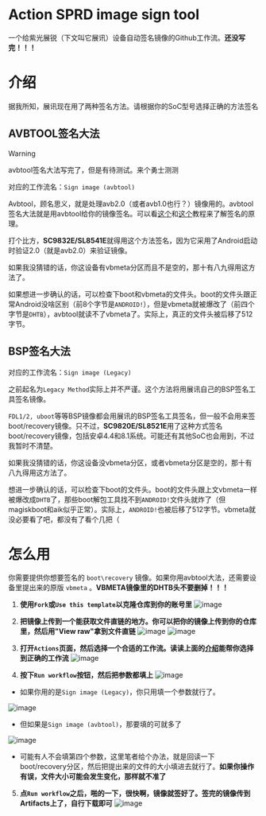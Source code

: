 # Action SPRD image sign tool

一个给紫光展锐（下文叫它展讯）设备自动签名镜像的Github工作流。**还没写完！！！**

# 介绍

据我所知，展讯现在用了两种签名方法。请根据你的SoC型号选择正确的方法签名

## AVBTOOL签名大法

> [!Warning]
> avbtool签名大法写完了，但是有待测试。来个勇士测测

对应的工作流名：`Sign image (avbtool)`

Avbtool，顾名思义，就是处理avb2.0（或者avb1.0也行？）镜像用的。avbtool签名大法就是用avbtool给你的镜像签名。可以看[这个](https://www.hovatek.com/forum/thread-32664.html)和[这个](https://www.hovatek.com/forum/thread-32674.html)教程来了解签名的原理。

打个比方，**SC9832E/SL8541E**就得用这个方法签名，因为它采用了Android启动时验证2.0（就是avb2.0）来验证镜像。

如果我没猜错的话，你这设备有vbmeta分区而且不是空的，那十有八九得用这方法了。

如果想进一步确认的话，可以检查下boot和vbmeta的文件头。boot的文件头跟正常Android没啥区别（前8个字节是`ANDROID!`），但是vbmeta就被爆改了（前四个字节是`DHTB`），avbtool就读不了vbmeta了。实际上，真正的文件头被后移了512字节。

## BSP签名大法

对应的工作流名：`Sign image (Legacy)`

之前起名为`Legacy Method`实际上并不严谨。这个方法将用展讯自己的BSP签名工具签名镜像。

`FDL1/2, uboot`等等BSP镜像都会用展讯的BSP签名工具签名，但一般不会用来签boot/recovery镜像。只不过，**SC9820E/SL8521E**用了这种方式签名boot/recovery镜像，包括安卓4.4和8.1系统。可能还有其他SoC也会用到，不过我暂时不清楚。

如果我没猜错的话，你这设备没vbmeta分区，或者vbmeta分区是空的，那十有八九得用这方法了。

想进一步确认的话，可以检查下boot的文件头。boot的文件头跟上文vbmeta一样被爆改成`DHTB`了，那些boot解包工具找不到`ANDROID!`文件头就炸了（但magiskboot和aik似乎正常）。实际上，`ANDROID!`也被后移了512字节。vbmeta就没必要看了吧，都没有了看个几把（

# 怎么用

你需要提供你想要签名的 `boot\recovery` 镜像。如果你用avbtool大法，还需要设备里提出来的原版 `vbmeta` 。**VBMETA镜像里的DHTB头不要删掉！！！**

1. **使用`Fork`或`Use this template`以克隆仓库到你的账号里**
![image](.res/1.png)

2. **把镜像上传到一个能获取文件直链的地方。你可以把你的镜像上传到你的仓库里，然后用"View raw"拿到文件直链**
![image](.res/2.png)
![image](.res/3.png)

3. **打开`Actions`页面，然后选择一个合适的工作流。读读上面的[介绍](#介绍)能帮你选择到正确的工作流**
![image](.res/4.png)

4. **按下`Run workflow`按钮，然后把参数都填上**
![image](.res/5.png)

- 如果你用的是`Sign image (Legacy)`，你只用填一个参数就行了。

![image](.res/6.png)

- 但如果是`Sign image (avbtool)`，那要填的可就多了

![image](.res/7.png)

- 可能有人不会填第四个参数，这里笔者给个办法，就是回读一下boot/recovery分区，然后把提出来的文件的大小填进去就行了。**如果你操作有误，文件大小可能会发生变化，那样就不准了**

5. **点`Run workflow`之后，啪的一下，很快啊，镜像就签好了。签完的镜像传到Artifacts上了，自行下载即可**
![image](.res/8.png)
